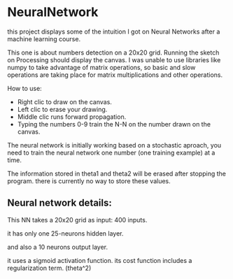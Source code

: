 # NeuralNetwork
this project displays some of the intuition I got on Neural Networks after a machine learning course. 

This one is about numbers detection on a 20x20 grid.
Running the sketch on Processing should display the canvas. 
I was unable to use libraries like numpy to take advantage of matrix operations, so basic and slow 
operations are taking place for matrix multiplications and other operations.

How to use:
- Right clic to draw on the canvas.
- Left clic to erase your drawing. 
- Middle clic runs forward propagation.
- Typing the numbers 0-9 train the N-N on the number drawn on the canvas.

The neural network is initially working based on a stochastic aproach, you need to train the neural network
one number (one training example) at a time. 

The information stored in theta1 and theta2 will be erased after stopping the program. 
there is currently no way to store these values. 

## Neural network details:
  This NN takes a 20x20 grid as input: 400 inputs.

  it has only one 25-neurons hidden layer.  
  
  and also a 10 neurons output layer.  

it uses a sigmoid activation function. 
its cost function includes a regularization term. (theta^2)
